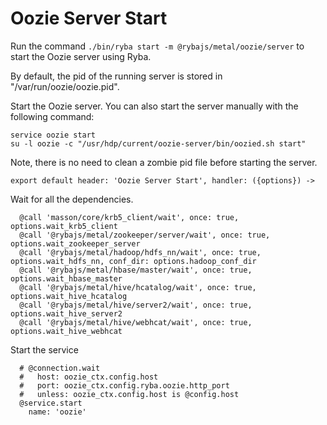 
# Oozie Server Start

Run the command `./bin/ryba start -m @rybajs/metal/oozie/server` to start the Oozie
server using Ryba.

By default, the pid of the running server is stored in
"/var/run/oozie/oozie.pid".

Start the Oozie server. You can also start the server manually with the
following command:

```
service oozie start
su -l oozie -c "/usr/hdp/current/oozie-server/bin/oozied.sh start"
```

Note, there is no need to clean a zombie pid file before starting the server.

    export default header: 'Oozie Server Start', handler: ({options}) ->

Wait for all the dependencies.

      @call 'masson/core/krb5_client/wait', once: true, options.wait_krb5_client
      @call '@rybajs/metal/zookeeper/server/wait', once: true, options.wait_zookeeper_server
      @call '@rybajs/metal/hadoop/hdfs_nn/wait', once: true, options.wait_hdfs_nn, conf_dir: options.hadoop_conf_dir
      @call '@rybajs/metal/hbase/master/wait', once: true, options.wait_hbase_master
      @call '@rybajs/metal/hive/hcatalog/wait', once: true, options.wait_hive_hcatalog
      @call '@rybajs/metal/hive/server2/wait', once: true, options.wait_hive_server2
      @call '@rybajs/metal/hive/webhcat/wait', once: true, options.wait_hive_webhcat

Start the service

      # @connection.wait
      #   host: oozie_ctx.config.host
      #   port: oozie_ctx.config.ryba.oozie.http_port
      #   unless: oozie_ctx.config.host is @config.host
      @service.start
        name: 'oozie'
